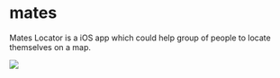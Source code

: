 mates
=====

Mates Locator is a iOS app which could help group of people to locate themselves on a map.

<img src="http://velchev.co.uk/BGLocator/BulgariansMap.png"></img>
